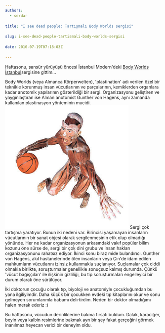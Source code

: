 ```yaml
---
authors:
  - serdar

title: "I see dead people: Tartışmalı Body Worlds sergisi"

slug: i-see-dead-people-tartismali-body-worlds-sergisi

date: 2010-07-19T07:18:03Z

---
```


Haftasonu, sansür yürüyüşü öncesi İstanbul Modern'deki [Body Worlds İstanbul](http://bodyworlds-istanbul.com/)sergisine gittim...
<!-- more -->
Body Worlds (veya Almanca Körperwelten), 'plastination' adı verilen özel bir teknikle korunmuş insan vücutlarının ve parçalarının, kemiklerden organlara kadar anotomik yapılarının gösterildiği bir sergi. Organizasyonu geliştiren ve yaygınlaştıran ise Alman anotomist Gunther von Hagens, aynı zamanda kullanılan plastinasyon yönteminin mucidi.
![Image:I see dead people: Tartışmalı Body Worlds sergisi](../../images/imported/i-see-dead-people-tartismali-body-worlds-sergisi-M2.jpeg)
Sergi çok tartışma yaratıyor. Bunun iki nedeni var. Birincisi yaşamayan insanların vücutlarının bir sanat objesi olarak sergilenmesinin etik olup olmadığı yönünde. Her ne kadar organizasyonun arkasındaki vakıf popüler bilim kozunu öne sürse de, sergi bir çok dini grubu ve insan hakları organizasyonunu rahatsız ediyor. İkinci konu biraz mide bulandırıcı. Gunther von Hagens, akıl hastanelerinde ölen insanların veya Çin'de idam edilen mahkumların vücutlarını izinsiz kullanmakla suçlanıyor. Suçlamalar çok ciddi olmakla birlikte, soruşturmalar genellikle sonuçsuz kalmış durumda. Çünkü 'vücut bağışçıları' ile ilişkinin gizliliği, bu tip soruşturmaları engelleyici bir durum olarak öne sürülüyor.

İki doktorun çocuğu olarak tıp, biyoloji ve anatomiyle çocukluğumdan bu yana ilgiliyimdir. Daha küçük bir çocukken evdeki tıp kitaplarını okur ve sonu gelmeyen sorumlarımla babamı delirtirdim. Neden bir doktor olmadığımı halen merak ederiz :)

Bu haftasonu, vücudun derinliklerine bakma fırsatı buldum. Dalak, karaciğer, beyin veya kalbin resimlerine bakmak ayrı bir şey fakat gerçeğini görmek inanılmaz heyecan verici bir deneyim oldu.
